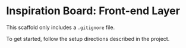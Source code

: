 # Inspiration Board: Front-end Layer

This scaffold only includes a `.gitignore` file.

To get started, follow the setup directions described in the project.


